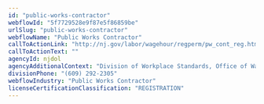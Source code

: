 ```yaml
---
id: "public-works-contractor"
webflowId: "5f7729528e9f87e5f86859be"
urlSlug: "public-works-contractor"
webflowName: "Public Works Contractor"
callToActionLink: "http://nj.gov/labor/wagehour/regperm/pw_cont_reg.html"
callToActionText: ""
agencyId: njdol
agencyAdditionalContext: "Division of Workplace Standards, Office of Wage and Hour Compliance"
divisionPhone: "(609) 292-2305"
webflowIndustry: "Public Works Contractor"
licenseCertificationClassification: "REGISTRATION"
---
```

